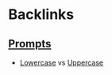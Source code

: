 
# Backlinks
## [Prompts](<Prompts.md>)
- [Lowercase]([lowercase](<lowercase.md>)) vs [Uppercase]([uppercase](<uppercase.md>))

